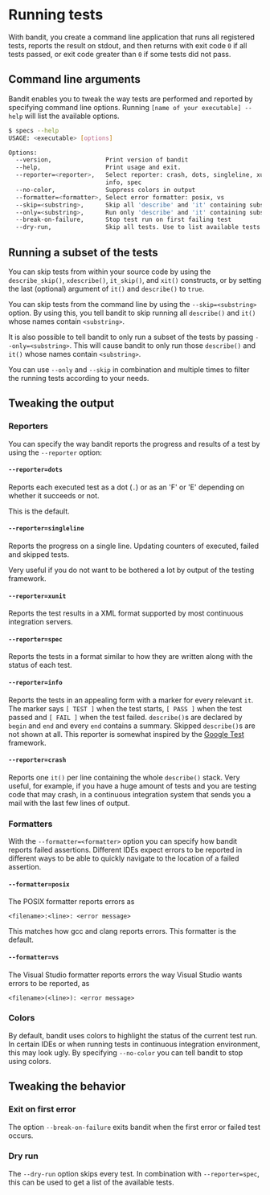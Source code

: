 # Running tests

With bandit, you create a command line application that runs all registered
tests, reports the result on stdout, and then returns with exit code `0` if all
tests passed, or exit code greater than `0` if some tests did not pass.

## Command line arguments

Bandit enables you to tweak the way tests are performed and reported by
specifying command line options.
Running `[name of your executable] --help` will list the available options.

```bash
$ specs --help
USAGE: <executable> [options]

Options:
  --version,               Print version of bandit
  --help,                  Print usage and exit.
  --reporter=<reporter>,   Select reporter: crash, dots, singleline, xunit,
                           info, spec
  --no-color,              Suppress colors in output
  --formatter=<formatter>, Select error formatter: posix, vs
  --skip=<substring>,      Skip all 'describe' and 'it' containing substring
  --only=<substring>,      Run only 'describe' and 'it' containing substring
  --break-on-failure,      Stop test run on first failing test
  --dry-run,               Skip all tests. Use to list available tests
```

## Running a subset of the tests

You can skip tests from within your source code by using the `describe_skip()`,
`xdescribe()`, `it_skip()`, and `xit()` constructs, or by setting the last
(optional) argument of `it()` and `describe()` to `true`.

You can skip tests from the command line by using the `--skip=<substring>`
option. By using this, you tell bandit to skip running all `describe()`
and `it()` whose names contain `<substring>`.

It is also possible to tell bandit to only run a subset of the tests by passing
`--only=<substring>`. This will cause bandit to only run those `describe()` and
`it()` whose names contain `<substring>`.

You can use `--only` and `--skip` in combination and multiple times to
filter the running tests according to your needs.

## Tweaking the output

### Reporters

You can specify the way bandit reports the progress and results of a test
by using the `--reporter` option:

#### `--reporter=dots`

Reports each executed test as a dot (`.`) or as an 'F' or 'E'
depending on whether it succeeds or not.

This is the default.

#### `--reporter=singleline`

Reports the progress on a single line.
Updating counters of executed, failed and skipped tests.

Very useful if you do not want to be bothered a lot by output
of the testing framework.

#### `--reporter=xunit`

Reports the test results in a XML format supported by most
continuous integration servers.

#### `--reporter=spec`

Reports the tests in a format similar to how they are
written along with the status of each test.

#### `--reporter=info`

Reports the tests in an appealing form with a marker
for every relevant `it`. The marker says `[ TEST ]` when the test starts,
`[ PASS ]` when the test passed and `[ FAIL ]` when the test failed.
`describe()`s are declared by `begin` and `end` and every `end` contains a
summary.
Skipped `describe()`s are not shown at all.
This reporter is somewhat inspired by the
[Google Test](https://github.com/google/googletest) framework.

#### `--reporter=crash`

Reports one `it()` per line containing the whole `describe()` stack.
Very useful, for example, if you have a huge amount of tests and you are
testing code that may crash, in a continuous integration system that sends
you a mail with the last few lines of output.

### Formatters

With the `--formatter=<formatter>` option you can specify how bandit reports
failed assertions. Different IDEs expect errors to be reported in different
ways to be able to quickly navigate to the location of a failed assertion.

#### `--formatter=posix`

The POSIX formatter reports errors as

```
<filename>:<line>: <error message>
```

This matches how gcc and clang reports errors.
This formatter is the default.

#### `--formatter=vs`

The Visual Studio formatter reports errors the way Visual Studio wants
errors to be reported, as

```
<filename>(<line>): <error message>
```

### Colors

By default, bandit uses colors to highlight the status of the current test run.
In certain IDEs or when running tests in continuous integration environment, this
may look ugly. By specifying `--no-color` you can tell bandit to stop using colors.

## Tweaking the behavior

### Exit on first error

The option `--break-on-failure` exits bandit when the first error or
failed test occurs.

### Dry run

The `--dry-run` option skips every test.
In combination with `--reporter=spec`, this can be used to get a list
of the available tests.
